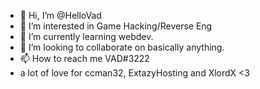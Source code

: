 - 👋 Hi, I’m @HelloVad
- 👀 I’m interested in Game Hacking/Reverse Eng
- 🌱 I’m currently learning webdev.
- 💞️ I’m looking to collaborate on basically anything.
- 📫 How to reach me VAD#3222
- a lot of love for ccman32, ExtazyHosting and XlordX <3
